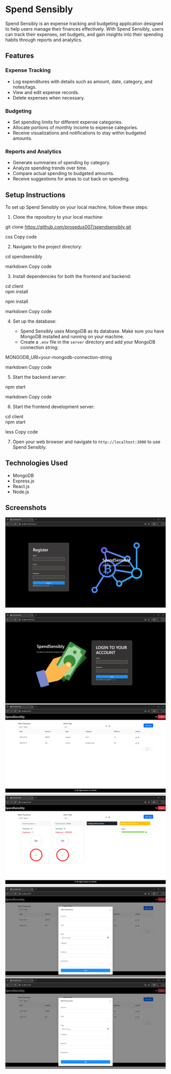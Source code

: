 # Spend Sensibly

Spend Sensibly is an expense tracking and budgeting application designed to help users manage their finances effectively. With Spend Sensibly, users can track their expenses, set budgets, and gain insights into their spending habits through reports and analytics.

## Features

### Expense Tracking

- Log expenditures with details such as amount, date, category, and notes/tags.
- View and edit expense records.
- Delete expenses when necessary.

### Budgeting

- Set spending limits for different expense categories.
- Allocate portions of monthly income to expense categories.
- Receive visualizations and notifications to stay within budgeted amounts.

### Reports and Analytics

- Generate summaries of spending by category.
- Analyze spending trends over time.
- Compare actual spending to budgeted amounts.
- Receive suggestions for areas to cut back on spending.

## Setup Instructions

To set up Spend Sensibly on your local machine, follow these steps:

1. Clone the repository to your local machine:

git clone https://github.com/prosedus007/spendsensibly.git

css
Copy code

2. Navigate to the project directory:

cd spendsensibly

markdown
Copy code

3. Install dependencies for both the frontend and backend:

cd client <br />
npm install <br />

npm install

markdown
Copy code

4. Set up the database:

   - Spend Sensibly uses MongoDB as its database. Make sure you have MongoDB installed and running on your machine.
   - Create a `.env` file in the `server` directory and add your MongoDB connection string:

MONGODB_URI=your-mongodb-connection-string

markdown
Copy code

5. Start the backend server:


npm start

markdown
Copy code

6. Start the frontend development server:

cd client <br />
npm start

less
Copy code

7. Open your web browser and navigate to `http://localhost:3000` to use Spend Sensibly.

## Technologies Used

- MongoDB
- Express.js
- React.js
- Node.js

## Screenshots

![Screenshot 1](Images/register.png)


![Screenshot 2](Images/login.png)
![Screenshot 3](Images/list.png)
![Screenshot 4](Images/stats.png)
![Screenshot 5](Images/add.png)
![Screenshot 6](Images/edit.png)




